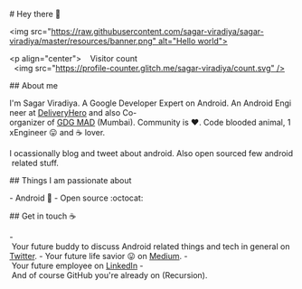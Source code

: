 # Hey there :wave: 
  
 <img src="https://raw.githubusercontent.com/sagar-viradiya/sagar-viradiya/master/resources/banner.png" alt="Hello world"> 
  
 <p align="center">  
   Visitor count<br> 
   <img src="https://profile-counter.glitch.me/sagar-viradiya/count.svg" /> 
 </p> 
  
 ## About me 
  
 I'm Sagar Viradiya. A Google Developer Expert on Android. An Android Engineer at [DeliveryHero](https://www.deliveryhero.com/) and also Co-organizer of [GDG MAD](https://gdgmad.com/) (Mumbai). Community is :heart:. Code blooded animal, 1xEngineer :stuck_out_tongue: and :coffee: lover.  
  
 I ocassionally blog and tweet about android. Also open sourced few android related stuff.   
  
  
 ## Things I am passionate about 
  
 - Android :robot: 
 - Open source :octocat: 
  
 ## Get in touch :coffee: 
  
 - Your future buddy to discuss Android related things and tech in general on [Twitter](https://twitter.com/viradiya_sagar). 
 - Your future life savior :stuck_out_tongue: on [Medium](https://medium.com/@sagarviradiya). 
 - Your future employee on [LinkedIn](https://www.linkedin.com/in/sagarviradiya) 
 - And of course GitHub you're already on (Recursion). 
  
  
 <!-- 
 **sagar-viradiya/sagar-viradiya** is a ✨ _special_ ✨ repository because its `README.md` (this file) appears on your GitHub profile. 
  
 Here are some ideas to get you started: 
  
 - 🔭 I’m currently working on ... 
 - 🌱 I’m currently learning ... 
 - 👯 I’m looking to collaborate on ... 
 - 🤔 I’m looking for help with ... 
 - 💬 Ask me about ... 
 - 📫 How to reach me: ... 
 - 😄 Pronouns: ... 
 - ⚡ Fun fact: ... 
 -->
